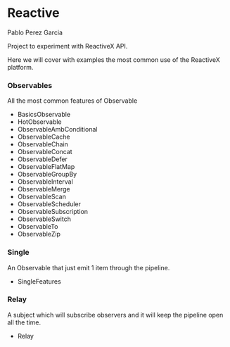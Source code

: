 # Reactive
Pablo Perez Garcia 

Project to experiment with ReactiveX API.

Here we will cover with examples the most common use of the ReactiveX platform.


### Observables

All the most common features of Observable

* BasicsObservable
* HotObservable
* ObservableAmbConditional
* ObservableCache
* ObservableChain
* ObservableConcat
* ObservableDefer
* ObservableFlatMap
* ObservableGroupBy
* ObservableInterval
* ObservableMerge
* ObservableScan
* ObservableScheduler
* ObservableSubscription
* ObservableSwitch
* ObservableTo
* ObservableZip

### Single

An Observable that just emit 1 item through the pipeline.

* SingleFeatures

### Relay

A subject which will subscribe observers and it will keep the pipeline open all the time.

* Relay